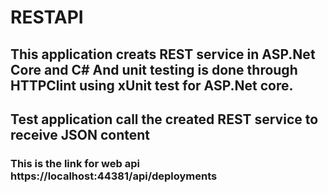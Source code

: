 # RESTAPI
## This application creats REST service in ASP.Net Core and C# And unit testing is done through HTTPClint using xUnit test for ASP.Net core. 
## Test application call the created REST service to receive JSON content
### This is the link for web api https://localhost:44381/api/deployments
